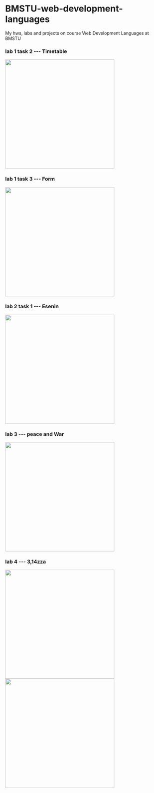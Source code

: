 # BMSTU-web-development-languages
My hws, labs and projects on course Web Development Languages at BMSTU

### lab 1 task 2 --- Timetable
<img src="https://user-images.githubusercontent.com/74152874/226115668-b527fa5a-14fd-402a-9860-7f3fa42f2d7c.png" height="350">

### lab 1 task 3 --- Form
<img src="https://user-images.githubusercontent.com/74152874/226115935-ffbcdc08-ee6c-4d1e-9bc4-35b119bd4b28.png" height="350">

### lab 2 task 1 --- Esenin
<img src="https://user-images.githubusercontent.com/74152874/226116024-ba4b0ae9-9b75-47dd-b889-5bee7624d8d7.png" height="350">

### lab 3 --- peace and War
<img src="https://user-images.githubusercontent.com/74152874/226116109-7d439828-5af8-440c-989b-a7b9d9e34157.png" height="350">

### lab 4 --- 3,14zza
<img src="https://user-images.githubusercontent.com/74152874/226116163-44e4672e-a769-49c8-b949-100858ac6524.png" height="350">

<img src="https://user-images.githubusercontent.com/74152874/226116216-7b48a901-d28b-4373-9475-7d467a5d8e5c.png" height="350">
